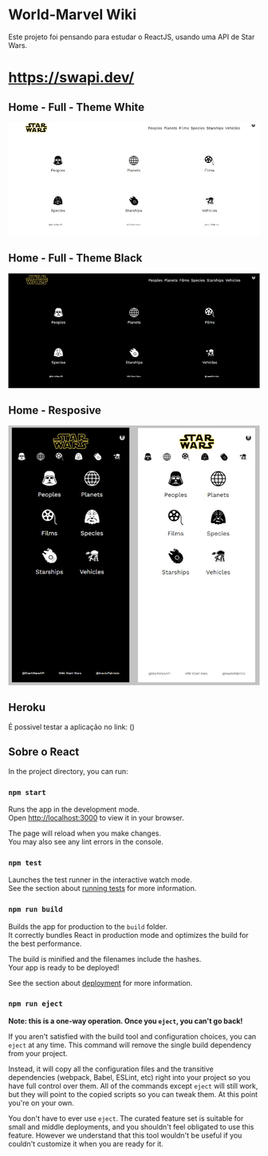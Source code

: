 # World-Marvel Wiki

Este projeto foi pensando para estudar o ReactJS, usando uma API de Star Wars.

# https://swapi.dev/

## Home - Full - Theme White
![nome_da_imagem.extensão](https://github.com/inaciofabricio/star-wars-wiki/blob/main/public/sw-full-1.jpg)

## Home - Full - Theme Black
![nome_da_imagem.extensão](https://github.com/inaciofabricio/star-wars-wiki/blob/main/public/sw-full-2.jpg)

## Home - Resposive
![nome_da_imagem.extensão](https://github.com/inaciofabricio/star-wars-wiki/blob/main/public/sw-responsive.jpg)

## Heroku
É possivel testar a aplicação no link: ()

## Sobre o React

In the project directory, you can run:

### `npm start`

Runs the app in the development mode.\
Open [http://localhost:3000](http://localhost:3000) to view it in your browser.

The page will reload when you make changes.\
You may also see any lint errors in the console.

### `npm test`

Launches the test runner in the interactive watch mode.\
See the section about [running tests](https://facebook.github.io/create-react-app/docs/running-tests) for more information.

### `npm run build`

Builds the app for production to the `build` folder.\
It correctly bundles React in production mode and optimizes the build for the best performance.

The build is minified and the filenames include the hashes.\
Your app is ready to be deployed!

See the section about [deployment](https://facebook.github.io/create-react-app/docs/deployment) for more information.

### `npm run eject`

**Note: this is a one-way operation. Once you `eject`, you can't go back!**

If you aren't satisfied with the build tool and configuration choices, you can `eject` at any time. This command will remove the single build dependency from your project.

Instead, it will copy all the configuration files and the transitive dependencies (webpack, Babel, ESLint, etc) right into your project so you have full control over them. All of the commands except `eject` will still work, but they will point to the copied scripts so you can tweak them. At this point you're on your own.

You don't have to ever use `eject`. The curated feature set is suitable for small and middle deployments, and you shouldn't feel obligated to use this feature. However we understand that this tool wouldn't be useful if you couldn't customize it when you are ready for it.
